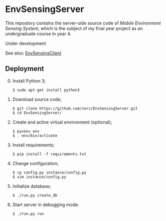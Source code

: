 # EnvSensingServer
This repostory contains the server-side source code of *Mobile Environment Sensing System*,
which is the subject of my final year project as an undergraduate course in year 4.

Under development

See also: [EnvSensingClient](https://github.com/sorz/EnvSensingClient)


## Deployment
0. Install Python 3;
   ```
   $ sudo apt-get install python3
   ```

1. Download source code;
    ```
    $ git clone https://github.com/sorz/EnvSensingServer.git
    $ cd EnvSensingServer/
    ```

2. Create and active virtual environment (optional);
   ```
   $ pyvenv env
   $ . env/bin/activate
   ```

3. Install requirements;
   ```
   $ pip install -f requirements.txt
   ```

4. Change configuration;
   ```
   $ cp config.py instance/config.py
   $ vim instance/config.py
   ```

5. Initialize database;
   ```
   $ ./run.py create_db
   ```

6. Start server in debugging mode.
   ```
   $ ./run.py run
   ```

